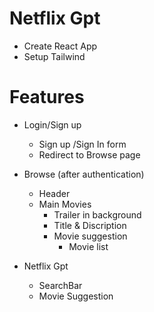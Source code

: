 # Netflix Gpt

- Create React App
- Setup Tailwind

# Features

- Login/Sign up

  - Sign up /Sign In form
  - Redirect to Browse page

- Browse (after authentication)

  - Header
  - Main Movies
    - Trailer in background
    - Title & Discription
    - Movie suggestion
      - Movie list

- Netflix Gpt
  - SearchBar
  - Movie Suggestion
